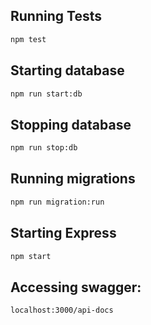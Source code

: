 ## Running Tests
```bash
npm test
```

## Starting database
```bash
npm run start:db
```

## Stopping database
```bash
npm run stop:db
```

## Running migrations
```bash
npm run migration:run
```

## Starting Express
```bash
npm start
```

## Accessing swagger:
```bash
localhost:3000/api-docs
```
